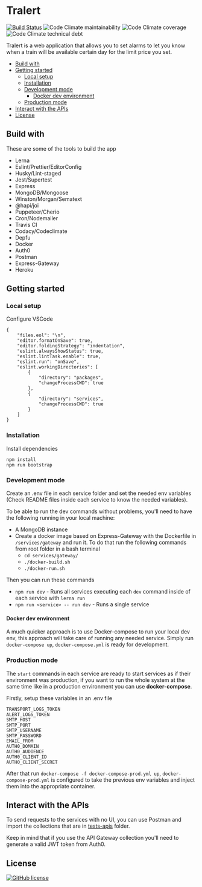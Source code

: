 # Tralert

[![Build Status](https://travis-ci.org/gimeno/tralert.svg)](https://travis-ci.org/gimeno/tralert)
![Code Climate maintainability](https://img.shields.io/codeclimate/maintainability/gimeno/tralert)
![Code Climate coverage](https://img.shields.io/codeclimate/coverage/gimeno/tralert)
![Code Climate technical debt](https://img.shields.io/codeclimate/tech-debt/gimeno/tralert)

Tralert is a web application that allows you to set alarms to let you know when a train will be available certain day for the limit price you set.

-   [Build with](#build-with)
-   [Getting started](#getting-started)
    -   [Local setup](#local-setup)
    -   [Installation](#installation)
    -   [Development mode](#development-mode)
        -   [Docker dev environment](#docker-dev-environment)
    -   [Production mode](#production-mode)
-   [Interact with the APIs](#interact-with-the-apis)
-   [License](#license)

## Build with

These are some of the tools to build the app

-   Lerna
-   Eslint/Prettier/EditorConfig
-   Husky/Lint-staged
-   Jest/Supertest
-   Express
-   MongoDB/Mongoose
-   Winston/Morgan/Sematext
-   @hapi/joi
-   Puppeteer/Cherio
-   Cron/Nodemailer
-   Travis CI
-   Codacy/Codeclimate
-   Depfu
-   Docker
-   Auth0
-   Postman
-   Express-Gateway
-   Heroku

## Getting started

### Local setup

Configure VSCode

    {
        "files.eol": "\n",
        "editor.formatOnSave": true,
        "editor.foldingStrategy": "indentation",
        "eslint.alwaysShowStatus": true,
        "eslint.lintTask.enable": true,
        "eslint.run": "onSave",
        "eslint.workingDirectories": [
            {
                "directory": "packages",
                "changeProcessCWD": true
            },
            {
                "directory": "services",
                "changeProcessCWD": true
            }
        ]
    }

### Installation

Install dependencies

    npm install
    npm run bootstrap

### Development mode

Create an .env file in each service folder and set the needed env variables (Check README files inside each service to know the needed variables).

To be able to run the dev commands without problems, you'll need to have the following running in your local machine:

-   A MongoDB instance
-   Create a docker image based on Express-Gateway with the Dockerfile in `/services/gateway` and run it. To do that run the following commands from root folder in a bash terminal
    -   `cd services/gateway/`
    -   `./docker-build.sh`
    -   `./docker-run.sh`

Then you can run these commands

-   `npm run dev` - Runs all services executing each `dev` command inside of each service with `lerna run`
-   `npm run <service> -- run dev` - Runs a single service

#### Docker dev environment

A much quicker approach is to use Docker-compose to run your local dev env, this approach will take care of running any needed service. Simply run `docker-compose up`, `docker-compose.yml` is ready for development.

### Production mode

The `start` commands in each service are ready to start services as if their environment was production, if you want to run the whole system at the same time like in a production environment you can use **docker-compose**.

Firstly, setup these variables in an .env file

    TRANSPORT_LOGS_TOKEN
    ALERT_LOGS_TOKEN
    SMTP_HOST
    SMTP_PORT
    SMTP_USERNAME
    SMTP_PASSWORD
    EMAIL_FROM
    AUTH0_DOMAIN
    AUTH0_AUDIENCE
    AUTH0_CLIENT_ID
    AUTH0_CLIENT_SECRET

After that run `docker-compose -f docker-compose-prod.yml up`, `docker-compose-prod.yml` is configured to take the previous env variables and inject them into the appropriate container.

## Interact with the APIs

To send requests to the services with no UI, you can use Postman and import the collections that are in [tests-apis](./tests-apis) folder.

Keep in mind that if you use the API Gateway collection you'll need to generate a valid JWT token from Auth0.

## License

[![GitHub license](https://img.shields.io/badge/license-MIT-blue.svg)](LICENSE)
